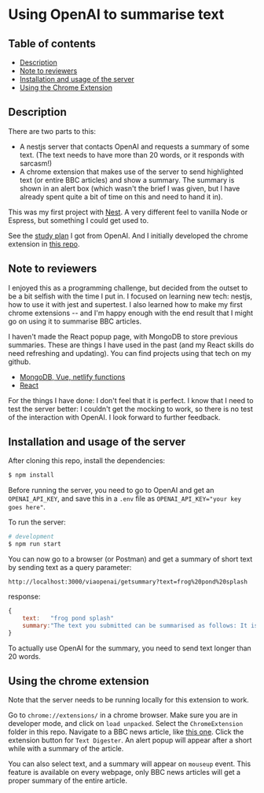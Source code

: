 # Using OpenAI to summarise text

## Table of contents

- [Description](#description)
- [Note to reviewers](#note-to-reviewers)
- [Installation and usage of the server](#installation-and-usage-of-the-server)
- [Using the Chrome Extension](#using-the-chrome-extension)

## Description

There are two parts to this: 
- A nestjs server that contacts OpenAI and requests a summary of some text. (The text needs to have more than 20 words, or it responds with sarcasm!)
- A chrome extension that makes use of the server to send highlighted text (or entire BBC articles) and show a summary. The summary is shown in an alert box (which wasn't the brief I was given, but I have already spent quite a bit of time on this and need to hand it in).

This was my first project with [Nest](https://github.com/nestjs/nest). A very different feel to vanilla Node or Espress, but something I could get used to. 

See the [study plan](./study-plan.md) I got from OpenAI. And I initially developed the chrome extension in [this repo](https://github.com/Samir70/Learning_Chrome_Extensions).

## Note to reviewers

I enjoyed this as a programming challenge, but decided from the outset to be a bit selfish with the time I put in. I focused on learning new tech: nestjs, how to use it with jest and supertest. I also learned how to make my first chrome extensions -- and I'm happy enough with the end result that I might go on using it to summarise BBC articles. 

I haven't made the React popup page, with MongoDB to store previous summaries. These are things I have used in the past (and my React skills do need refreshing and updating). You can find projects using that tech on my github.

- [MongoDB, Vue, netlify functions](https://github.com/Samir70/gladiators)
- [React](https://github.com/Samir70/Word-Box)

For the things I have done: I don't feel that it is perfect. I know that I need to test the server better: I couldn't get the mocking to work, so there is no test of the interaction with OpenAI. I look forward to further feedback.

## Installation and usage of the server

After cloning this repo, install the dependencies:

```bash
$ npm install
```

Before running the server, you need to go to OpenAI and get an `OPENAI_API_KEY`, and save this in a `.env` file as `OPENAI_API_KEY="your key goes here"`.

To run the server:

```bash
# development
$ npm run start
```

You can now go to a browser (or Postman) and get a summary of short text by sending text as a query parameter:

```
http://localhost:3000/viaopenai/getsummary?text=frog%20pond%20splash
```
response:

```js
{
    text:	"frog pond splash"
    summary:"The text you submitted can be summarised as follows: It is a translation of a haiku expressing the inevitability of actions when free will is nothing but an illusion."
}	
```
To actually use OpenAI for the summary, you need to send text longer than 20 words.

## Using the chrome extension

Note that the server needs to be running locally for this extension to work.

Go to `chrome://extensions/` in a chrome browser. Make sure you are in developer mode, and click on `load unpacked`. Select the `ChromeExtension` folder in this repo. Navigate to a BBC news article, like [this one](https://www.bbc.co.uk/news/world-australia-65259342). Click the extension button for `Text Digester`. An alert popup will appear after a short while with a summary of the article.

You can also select text, and a summary will appear on `mouseup` event. This feature is available on every webpage, only BBC news articles will get a proper summary of the entire article.
